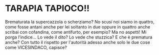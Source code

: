 # TARAPIA TAPIOCO!!
Brematurata la supercazzola o scherziamo?
No scusi noi siamo in quattro, come fosse antani anche per lei soltanto in due oppure in quattro anche scribai con cofandina, come antifurto, per esempio?
Ma no aspetti! Mi porga l'indice... Lo vede il dito? Lo vede che stuzzica? E che è prematura anche?
Con tutto il rispetto per l'autorità adesso anche solo le due cose come VICESINDACO, capisce?
